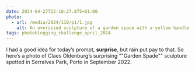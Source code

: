 ```yaml
---
date: 2024-04-27T22:10:27.875+01:00
photo:
  - url: /media/2024/118/p1/1.jpg
    alt: An oversized sculpture of a garden space with a yellow handle and red shovel.
tags: photoblogging_challenge_april_2024
---
```


I had a good idea for today’s prompt, **surprise**, but rain put pay to that. So here’s a photo of Claes Oldenburg’s surprising ""Garden Spade"" sculpture spotted in Serralves Park, Porto in September 2022.
